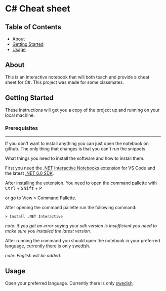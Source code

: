 # C# Cheat sheet

## Table of Contents

- [About](#about)
- [Getting Started](#getting_started)
- [Usage](#usage)

## About <a name = "about"></a>

This is an interactive notebook that will both teach and provide a cheat sheet for C#. This project was made for some classmates.

## Getting Started <a name = "getting_started"></a>

These instructions will get you a copy of the project up and running on your local machine.

### Prerequisites
----
If you don't want to install anything you can just open the notebook on github. The only thing that changes is that you can't run the snippets.

What things you need to install the software and how to install them.

First you need the [.NET Interactive Notebooks](https://marketplace.visualstudio.com/items?itemName=ms-dotnettools.dotnet-interactive-vscode) extension for VS Code and the latest [.NET 6.0 SDK](https://dotnet.microsoft.com/en-us/download/dotnet/6.0).

After installing the extension. You need to open the command pallette with <kbd>Ctrl</kbd> + <kbd>Shift</kbd> + <kbd>P</kbd> 

or go to View > Command Pallette.

 After opening the command pallette run the following command:

```
> Install .NET Interactive
```

*note: if you get an error saying your sdk version is insufficient you need to make sure you installed the latest version.*

After running the command you should open the notebook in your preferred language, currently there is only [swedish](sv.ipynb).

*note: English will be added.*

## Usage <a name = "usage"></a>

Open your preferred language. Currently there is only [swedish](sv.ipynb).